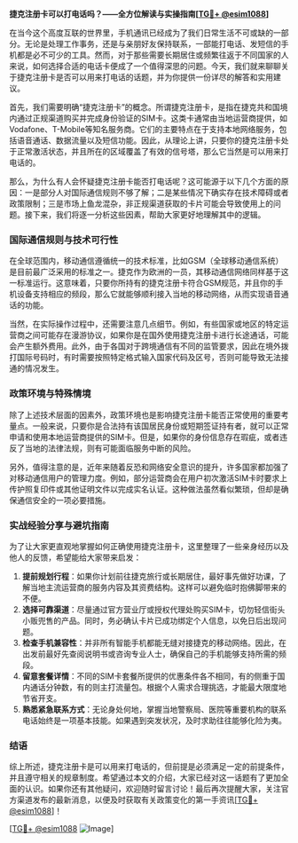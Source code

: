 **捷克注册卡可以打电话吗？——全方位解读与实操指南[[TG💪+ @esim1088](https://t.me/s/esim1088)]**

在当今这个高度互联的世界里，手机通讯已经成为了我们日常生活不可或缺的一部分。无论是处理工作事务，还是与亲朋好友保持联系，一部能打电话、发短信的手机都是必不可少的工具。然而，对于那些需要长期居住或频繁往返于不同国家的人来说，如何选择合适的电话卡便成了一个值得深思的问题。今天，我们就来聊聊关于捷克注册卡是否可以用来打电话的话题，并为你提供一份详尽的解答和实用建议。

首先，我们需要明确“捷克注册卡”的概念。所谓捷克注册卡，是指在捷克共和国境内通过正规渠道购买并完成身份验证的SIM卡。这类卡通常由当地运营商提供，如Vodafone、T-Mobile等知名服务商。它们的主要特点在于支持本地网络服务，包括语音通话、数据流量以及短信功能。因此，从理论上讲，只要你的捷克注册卡处于正常激活状态，并且所在的区域覆盖了有效的信号塔，那么它当然是可以用来打电话的。

那么，为什么有人会怀疑捷克注册卡能否打电话呢？这可能源于以下几个方面的原因：一是部分人对国际通信规则不够了解；二是某些情况下确实存在技术障碍或者政策限制；三是市场上鱼龙混杂，非正规渠道获取的卡片可能会导致使用上的问题。接下来，我们将逐一分析这些因素，帮助大家更好地理解其中的逻辑。

### 国际通信规则与技术可行性

在全球范围内，移动通信遵循统一的技术标准，比如GSM（全球移动通信系统）是目前最广泛采用的标准之一。捷克作为欧洲的一员，其移动通信网络同样基于这一标准运行。这意味着，只要你所持有的捷克注册卡符合GSM规范，并且你的手机设备支持相应的频段，那么它就能够顺利接入当地的移动网络，从而实现语音通话的功能。

当然，在实际操作过程中，还需要注意几点细节。例如，有些国家或地区的特定运营商之间可能存在漫游协议，如果你是在国外使用捷克注册卡进行长途通话，可能会产生额外费用。此外，由于各国对于跨境通信有不同的监管要求，因此在境外拨打国际号码时，有时需要按照特定格式输入国家代码及区号，否则可能导致无法接通的情况发生。

### 政策环境与特殊情境

除了上述技术层面的因素外，政策环境也是影响捷克注册卡能否正常使用的重要考量点。一般来说，只要你是合法持有该国居民身份或短期签证持有者，就可以正常申请和使用本地运营商提供的SIM卡。但是，如果你的身份信息存在瑕疵，或者违反了当地的法律法规，则有可能面临服务中断的风险。

另外，值得注意的是，近年来随着反恐和网络安全意识的提升，许多国家都加强了对移动通信用户的管理力度。例如，部分运营商会在用户初次激活SIM卡时要求上传护照复印件或其他证明文件以完成实名认证。这种做法虽然看似繁琐，但却是确保通信安全的一项必要措施。

### 实战经验分享与避坑指南

为了让大家更直观地掌握如何正确使用捷克注册卡，这里整理了一些亲身经历以及他人的反馈，希望能给大家带来启发：

1. **提前规划行程**：如果你计划前往捷克旅行或长期居住，最好事先做好功课，了解当地主流运营商的服务内容及其资费结构。这样可以避免临时抱佛脚带来的不便。
2. **选择可靠渠道**：尽量通过官方营业厅或授权代理处购买SIM卡，切勿轻信街头小贩兜售的产品。同时，务必确认卡片已成功绑定个人信息，以免日后出现问题。
3. **检查手机兼容性**：并非所有智能手机都能无缝对接捷克的移动网络。因此，在出发前最好先查阅说明书或咨询专业人士，确保自己的手机能够支持所需的频段。
4. **留意套餐详情**：不同的SIM卡套餐所提供的优惠条件各不相同，有的侧重于国内通话分钟数，有的则主打流量包。根据个人需求合理挑选，才能最大限度地节省开支。
5. **熟悉紧急联系方式**：无论身处何地，掌握当地警察局、医院等重要机构的联系电话始终是一项基本技能。如果遇到突发状况，及时求助往往能够化险为夷。

### 结语

综上所述，捷克注册卡是可以用来打电话的，但前提是必须满足一定的前提条件，并且遵守相关的规章制度。希望通过本文的介绍，大家已经对这一话题有了更加全面的认识。如果你还有其他疑问，欢迎随时留言讨论！最后再次提醒大家，关注官方渠道发布的最新消息，以便及时获取有关政策变化的第一手资讯[[TG💪+ @esim1088](https://t.me/s/esim1088)]！

[[TG💪+ @esim1088](https://t.me/s/esim1088) ![Image](https://i.postimg.cc/4NQfJmqS/Snipaste-2025-05-13-00-14-12.png)]